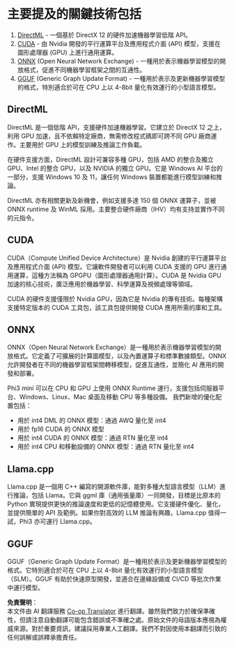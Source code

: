 <!--
CO_OP_TRANSLATOR_METADATA:
{
  "original_hash": "9841486ba4cf2590fabe609b925b00eb",
  "translation_date": "2025-05-08T06:15:43+00:00",
  "source_file": "md/01.Introduction/01/01.Understandingtech.md",
  "language_code": "hk"
}
-->
# 主要提及的關鍵技術包括

1. [DirectML](https://learn.microsoft.com/windows/ai/directml/dml?WT.mc_id=aiml-138114-kinfeylo) - 一個基於 DirectX 12 的硬件加速機器學習低階 API。
2. [CUDA](https://blogs.nvidia.com/blog/what-is-cuda-2/) - 由 Nvidia 開發的平行運算平台及應用程式介面 (API) 模型，支援在圖形處理器 (GPU) 上進行通用運算。
3. [ONNX](https://onnx.ai/) (Open Neural Network Exchange) - 一種用於表示機器學習模型的開放格式，促進不同機器學習框架之間的互通性。
4. [GGUF](https://github.com/ggerganov/ggml/blob/master/docs/gguf.md) (Generic Graph Update Format) - 一種用於表示及更新機器學習模型的格式，特別適合於可在 CPU 上以 4-8bit 量化有效運行的小型語言模型。

## DirectML

DirectML 是一個低階 API，支援硬件加速機器學習。它建立於 DirectX 12 之上，利用 GPU 加速，且不依賴特定廠商，無需修改程式碼即可跨不同 GPU 廠商運作。主要用於 GPU 上的模型訓練及推論工作負載。

在硬件支援方面，DirectML 設計可兼容多種 GPU，包括 AMD 的整合及獨立 GPU、Intel 的整合 GPU，以及 NVIDIA 的獨立 GPU。它是 Windows AI 平台的一部分，支援 Windows 10 及 11，讓任何 Windows 裝置都能進行模型訓練和推論。

DirectML 亦有相關更新及新機會，例如支援多達 150 個 ONNX 運算子，並被 ONNX runtime 及 WinML 採用。主要整合硬件廠商（IHV）均有支持並實作不同的元指令。

## CUDA

CUDA（Compute Unified Device Architecture）是 Nvidia 創建的平行運算平台及應用程式介面 (API) 模型。它讓軟件開發者可以利用 CUDA 支援的 GPU 進行通用運算，這種方法稱為 GPGPU（圖形處理器通用計算）。CUDA 是 Nvidia GPU 加速的核心技術，廣泛應用於機器學習、科學運算及視頻處理等領域。

CUDA 的硬件支援僅限於 Nvidia GPU，因為它是 Nvidia 的專有技術。每種架構支援特定版本的 CUDA 工具包，該工具包提供開發 CUDA 應用所需的庫和工具。

## ONNX

ONNX（Open Neural Network Exchange）是一種用於表示機器學習模型的開放格式。它定義了可擴展的計算圖模型，以及內置運算子和標準數據類型。ONNX 允許開發者在不同的機器學習框架間轉移模型，促進互通性，並簡化 AI 應用的開發和部署。

Phi3 mini 可以在 CPU 和 GPU 上使用 ONNX Runtime 運行，支援包括伺服器平台、Windows、Linux、Mac 桌面及移動 CPU 等多種設備。
我們新增的優化配置包括：

- 用於 int4 DML 的 ONNX 模型：通過 AWQ 量化至 int4
- 用於 fp16 CUDA 的 ONNX 模型
- 用於 int4 CUDA 的 ONNX 模型：通過 RTN 量化至 int4
- 用於 int4 CPU 和移動設備的 ONNX 模型：通過 RTN 量化至 int4

## Llama.cpp

Llama.cpp 是一個用 C++ 編寫的開源軟件庫，能對多種大型語言模型（LLM）進行推論，包括 Llama。它與 ggml 庫（通用張量庫）一同開發，目標是比原本的 Python 實現提供更快的推論速度和更低的記憶體使用。它支援硬件優化、量化，並提供簡單的 API 及範例。如果你對高效的 LLM 推論有興趣，Llama.cpp 值得一試，Phi3 亦可運行 Llama.cpp。

## GGUF

GGUF（Generic Graph Update Format）是一種用於表示及更新機器學習模型的格式。它特別適合於可在 CPU 上以 4-8bit 量化有效運行的小型語言模型（SLM）。GGUF 有助於快速原型開發，並適合在邊緣設備或 CI/CD 等批次作業中運行模型。

**免責聲明**：  
本文件由 AI 翻譯服務 [Co-op Translator](https://github.com/Azure/co-op-translator) 進行翻譯。雖然我們致力於確保準確性，但請注意自動翻譯可能包含錯誤或不準確之處。原始文件的母語版本應視為權威來源。對於重要資訊，建議採用專業人工翻譯。我們不對因使用本翻譯而引致的任何誤解或誤釋承擔責任。